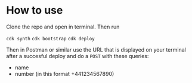 # How to use

Clone the repo and open in terminal. Then run

`cdk synth`
`cdk bootstrap`
`cdk deploy`

Then in Postman or similar use the URL that is displayed on your terminal after a succesful deploy and do a `POST` with these queries:
* name
* number (in this format +441234567890)
